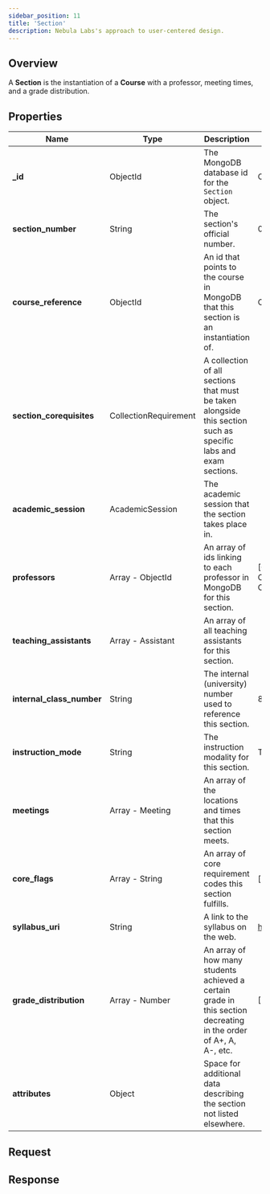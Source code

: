 ```yaml
---
sidebar_position: 11
title: 'Section'
description: Nebula Labs's approach to user-centered design.
---
```


## Overview

A **Section** is the instantiation of a **Course** with a professor, meeting times, and a grade distribution.

## Properties

| Name                      | Type                  | Description                                                                                                       | Example                                                                                                            |
| ------------------------- | --------------------- | ----------------------------------------------------------------------------------------------------------------- | ------------------------------------------------------------------------------------------------------------------ |
| **\_id**                  | ObjectId              | The MongoDB database id for the `Section` object.                                                                 | ObjectId("61ebbb126e3659537e8a14d6")                                                                               |
| **section_number**        | String                | The section's official number.                                                                                    | 002                                                                                                                |
| **course_reference**      | ObjectId              | An id that points to the course in MongoDB that this section is an instantiation of.                              | ObjectId("61ebbb126e3659537e8adsdss")                                                                              |
| **section_corequisites**  | CollectionRequirement | A collection of all sections that must be taken alongside this section such as specific labs and exam sections.   |                                                                                                                    |
| **academic_session**      | AcademicSession       | The academic session that the section takes place in.                                                             |                                                                                                                    |
| **professors**            | Array - ObjectId      | An array of ids linking to each professor in MongoDB for this section.                                            | [ObjectId("61ebbb126e3659537e8a14d8"), ObjectId("61ebbb126e3659537e8a14d6"), ObjectId("61ebbb126e3659537e8a14g4")] |
| **teaching_assistants**   | Array - Assistant     | An array of all teaching assistants for this section.                                                             |                                                                                                                    |
| **internal_class_number** | String                | The internal (university) number used to reference this section.                                                  | 82785                                                                                                              |
| **instruction_mode**      | String                | The instruction modality for this section.                                                                        | Traditional                                                                                                        |
| **meetings**              | Array - Meeting       | An array of the locations and times that this section meets.                                                      |                                                                                                                    |
| **core_flags**            | Array - String        | An array of core requirement codes this section fulfills.                                                         | ["020", "050", ...]                                                                                                |
| **syllabus_uri**          | String                | A link to the syllabus on the web.                                                                                | https://dox.utdallas.edu/syl118093                                                                                 |
| **grade_distribution**    | Array - Number        | An array of how many students achieved a certain grade in this section decreating in the order of A+, A, A-, etc. | [2, 3, 5, 4, 3, ...]                                                                                               |
| **attributes**            | Object                | Space for additional data describing the section not listed elsewhere.                                            |

## Request

## Response
